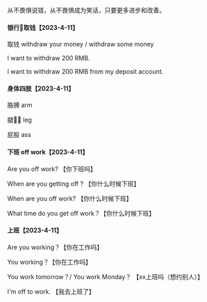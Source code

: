 从不畏惧说错，从不畏惧成为笑话，只要更多进步和改善。

#### 银行🏦取钱【2023-4-11】

取钱 withdraw your money / withdraw some money

I want to withdraw 200 RMB.

I want to withdraw 200 RMB from my deposit account.

#### 身体四肢【2023-4-11】

胳膊 arm

腿🦵🏻 leg

屁股 ass

#### 下班 off work【2023-4-11】

Are you off work? 【你下班吗】

When are you getting off ? 【你什么时候下班】

When are you off work? 【你什么时候下班】

What time do you get off work？【你什么时候下班】

#### 上班【2023-4-11】

Are you working？【你在工作吗】

You working？【你在工作吗】

You work tomorrow？/ You work Monday？ 【xx上班吗（想约别人）】

I'm off to work. 【我去上班了】